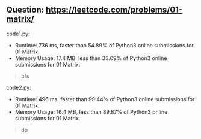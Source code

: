 ## Question: https://leetcode.com/problems/01-matrix/

code1.py:
* Runtime: 736 ms, faster than 54.89% of Python3 online submissions for 01 Matrix.
* Memory Usage: 17.4 MB, less than 33.09% of Python3 online submissions for 01 Matrix.
> bfs

code2.py:
* Runtime: 496 ms, faster than 99.44% of Python3 online submissions for 01 Matrix.
* Memory Usage: 16.4 MB, less than 89.87% of Python3 online submissions for 01 Matrix.
> dp